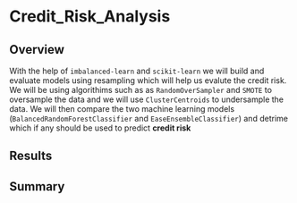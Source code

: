 # Credit_Risk_Analysis

## Overview
With the help of `imbalanced-learn` and `scikit-learn` we will build and evaluate models using resampling which will help us evalute the credit risk. We will be using algorithims such as as `RandomOverSampler` and `SMOTE` to oversample the data and we will use `ClusterCentroids` to undersample the data. We will then compare the two machine learning models (`BalancedRandomForestClassifier` and `EaseEnsembleClassifier`) and detrime which if any should be used to predict **credit risk**

## Results



## Summary

